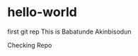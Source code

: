 # hello-world
first git rep
 This is Babatunde Akinbisodun
<html>
 <head>Checking Repo</head>
</head>
